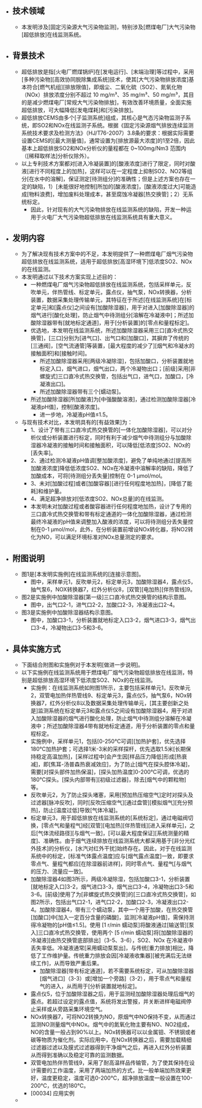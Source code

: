 - ## 技术领域
    - 本发明涉及[固定污染源大气污染物监测]，特别涉及[燃煤电厂]大气污染物[超低排放]在线监测系统。
- ## 背景技术
    - 超低排放是指[火电厂燃煤锅炉]在[发电运行]、[末端治理]等过程中，采用[多种污染物][高效协同脱除集成系统]技术，使其[大气污染物排放浓度]基本符合[燃气机组][排放限值]，即烟尘、二氧化硫（SO2）、氮氧化物（NOx）排放浓度分别不超过 10 mg/m³、35 mg/m³、50 mg/m³，其目的是减少燃煤电厂[常规大气污染物排放]，有效改善环境质量，全面实施超低排放，可大幅降低[发电煤耗]和[污染排放]。
    - 超低排放CEMS由多个[子监测系统]组成，其核心是气态污染物监测子系统，即SO2和NOx在线监测子系统。根据《固定污染源烟气排放连续监测系统技术要求及检测方法》（HJ/T76-2007）3.8条的要求：根据实际需要设置CEMS的[最大测量值]，通常设置为[排放源最大浓度]的1至2倍，因此基本上超低排放SO2和NOx分析仪的量程都在 0~100mg/Nm3 范围内（[稀释取样法]分析仪除外）。
    - 以上专利技术方案都对[进入冷凝装置]的[酸液浓度]进行了限定，同时对酸液[进行不同程度上的加热]，这样可以在一定程度上抑制SO2、NO2等组分[在水中的溶解]，保证测定[待测组分]的准确性；但是上述方案也存在一定的缺陷，1）[未能很好地控制]所加的[酸液浓度]，[酸液浓度过大]可能造成[物料浪费]，增加废料处理成本，甚至腐蚀冷凝器[热交换管]；2）无系统标定。
        - 因此，针对现有的大气污染物排放在线监测系统的缺陷，开发一种运用于火电厂大气污染物超低排放在线监测系统具有重大意义。
- ## 发明内容
    - 为了解决现有技术方案中的不足，本发明提供了一种燃煤电厂烟气污染物超低排放在线监测系统，适用于超低排放[高湿环境下]低浓度SO2、NOx的在线监测。
    - 本发明通过以下技术方案实现上述目的：
        - 一种燃煤电厂烟气污染物超低排放在线监测系统，包括采样单元，反吹单元，伴热管线、标定单元，露点仪，抽气泵，NOx转换器，分析装置，数据采集处理传输单元，其特征在于所述[在线监测系统]在[标定单元]和[露点仪]之间设有[加酸除湿器]，用于对进入[加酸除湿器]的烟气进行[酸化处理]，防止烟气中待测组分[溶解在冷凝液中]；所述加酸除湿器带有[就地标定通道]，用于[分析装置]的[零点和量程标定]。
        - 优选地，本发明在线监测系统，所述加酸除湿器采用三口[直冷式热交换管]，[三口]分别为[进气口]、出气口和[加酸口]，其摒弃了传统的[三通阀]，[空气流通管]等装置，[最大程度的减少了][烟气和冷凝水的接触面积]和[接触时间]。
            - 所述加酸除湿器采用[两级冷凝除湿]，包括加酸口，分析装置就地标定入口，烟气进口，烟气出口，两个冷凝物出口；[前级]采用[非螺旋式]三口直冷式热交换管，包括出气口，进气口，加酸口，[冷凝液出口]。
            - 所述加酸除湿器带有三个[蠕动泵]。
        - 所述加酸除湿器[所加酸液]为[中强酸酸溶液]，通过检测加酸除湿器[冷凝液pH值]，控制[酸液浓度]。
            - 进一步地，冷凝液pH值≤1.5。
    - 与现有技术对比，本发明具有的[有益效果]为：
        - 1、设计了带有三口直冷式热交换管的[一体化加酸除湿器]，可以对分析仪或分析装置进行标定，同时有利于减少烟气中待测组分与加酸除湿器冷凝液的接触时间和接触面积，可以降低[低浓度]SO2、NOx的[丢失率]。
        - 2、通过检测冷凝液pH值调[整加酸浓度]，避免了单纯地通过[提高所加酸液浓度]降低低浓度SO2、NOx在冷凝液中溶解率的缺陷，降低了加酸成本，可将[待测组分丢失量]控制在 0-1 μmol/mol。
        - 3、未对[加酸过程]或者[加酸容器][进行任何程度地加热]，[降低了能耗]和维护量。
        - 4、满足超净排放对[低浓度SO2、NOx总量]的在线监测。
        - 本发明未对加酸过程或者酸容器进行任何程度地加热，设计了专用的三口直冷式热交换管和带有标定通道的一体化加酸除湿器，通过检测最终冷凝液的pH值来调整加入酸液的浓度，可以将待测组分丢失量控制在0-1 μmol/mol，此外，在分析装置前增设NOx转化器，将NO2转化为NO，可以满足环境标准对NOx总量测定的要求。
- ## 附图说明
    - 图1是[本发明实施例]在线监测系统的[连接示意图]。
        - 图中，采样单元1，反吹单元2，标定单元3，加酸除湿器4，露点仪5，抽气泵6，NOX转换器7，红外分析仪8，[双管][电加热][伴热管线]9。
    - 图2是实施例中加酸除湿器[第一级]三口直冷式热交换管的结构示意图。
        - 图中，出气口2-1，进气口2-2，加酸口2-3，冷凝液出口2-4。
    - 图3是实施例中加酸除湿器结构示意图。
        - 图中，加酸口3-1，分析装置就地标定入口3-2，烟气进口3-3，烟气出口3-4，冷凝物出口3-5和3-6。
- ## 具体实施方式
    - 下面结合附图和实施例对于本发明[做进一步说明]。
    - 以下实施例在线监测系统用于燃煤电厂烟气污染物超低排放在线监测，特别是超低排放高湿环境下低浓度SO2、NOx的在线监测。
        - 实施例：在线监测系统如附图1所示，主要包括采样单元1，反吹单元2，双管电加热伴热管线9、标定单元3，露点仪5，抽气泵6，NOx转换器7，红外分析仪8以及数据采集处理传输单元，[其主要创新之处是]监测系统在标定单元3和露点仪5之间设有加酸除湿器4，用于对进入加酸除湿器的烟气进行酸化处理，防止烟气中待测组分溶解在冷凝液中；所述加酸除湿器4带有就地标定通道，用于分析装置的零点和量程标定。
        - 实施例中，采样单元1，包括[0-250℃可调][加热护套]，优先选择180℃加热护套；可选择1米-3米的采样探杆，优先选取1.5米[长期保持稳定高温加热]，[采样过程中]会产生因[样品压力降低]形成[热衰减]，即[焦耳-汤普森热衰减效应]，为了防止[烟气在探头腔体冷凝]，需要[对探头部件加热保温]，[探头加热温度]0-200℃可调，优选的180℃探头。[探头内部带有][初级过滤器]，除去[烟气中的颗粒物]等。
        - 反吹单元2，为了防止探头堵塞，采用[预加热压缩空气]定时对探头及过滤器[脉冲反吹]，同时[反吹压缩空气][通过盘管][模拟烟气][充分预热]，防止[温度过低]导致[气体冷凝]。
        - 标定单元3，用于超低排放在线监测系统的[系统标定]，通过电磁阀切换，[零点气和量程气]经[双管][电加热][伴热管线][进入采样单元]，之后[气体流经路径][与烟气一致]，[可以最大程度保证][系统测量的精度]、准确性。由于烟气连续排放在线监测系统大都采用基于[非分光红外技术]的分析仪，[水汽对红外干扰]始终存在。因此，对于在线监测系统中的标定，[标准气体露点温度]应与[烟气露点温度]一致，即要求零点气、量程气都应[在除湿器前进样]，同时零点气、量程气[与烟气的压力、流量应一致]。
        - 加酸除湿器4如图3所示，两级冷凝除湿，包括加酸口3-1，分析装置[就地标定入口]3-2，烟气进口3-3，烟气出口3-4，冷凝物出口3-5和3-6。[前级]使用了为[非螺旋式热交换管]的[三口直冷式热交换管]，如图2所示，包括出气口2-1，进气口2-2，加酸口2-3，冷凝液出口2-4。加酸除湿器4，带有三个蠕动泵，其中一个用于加酸，在热交换管[加酸口]中[加入一定百分含量的磷酸]，监测[冷凝液pH值]，需保持测得冷凝物的[pH值≤1.5]。使用 [1 r/min 蠕动泵]将酸液通过[输送管][泵入]三口直冷式热交换管，使用两个 [5 r/min 蠕动泵]将[加酸除湿器的冷凝液][由热交换管底部排出]（3-5、3-6），SO2、NOx 在冷凝液中丢失率低。冷凝液通常[采用蠕动泵泵出]，与传统[重力排放]相比，降低了工作维护量。传统重力排放会因[冷凝液收集器][被充满后无法继续工作]，从而导致严重后果。
            - 加酸除湿器[带有标定通道]，若不需要系统标定，可从加酸除湿器[烟气进口]（3-3）或[增加一个旁路]（3-2），用于零点气和量程气的进入，从而用于[分析装置就地标定]。
        - 露点仪5，位于加酸除湿器之后，用于监测经加酸除湿器处理后烟气的露点。若超过设定的露点值，系统将发出警报，并关断进样电磁阀停止采样或从旁路采集环境空气。
        - NOx转换器7，可将NO2转换为NO，原烟气中NO保持不变，从而通过监测NO测量烟气中NOx。烟气中的氮氧化物主要有NO、NO2组成，NO的含量一般占到90%以上。NOx转换器可以以金属钼、不锈钢或者碳等物质为催化剂。实际应用中，在NOx转换器之后，需要加载精细过滤器过滤以及膜式过滤器得到干净烟气之后，再进入红外分析装置从而得到准确以及稳定可靠的监测数据。
        - 双管电加热伴热管线9，采用了耐高温样品传输管，为了使其保持在设计需要的工作温度，采用了两端加热的方式，比一般单端加热效果更好，温度更稳定，温度可选0-200℃，超净排放温度一般设置在100-200℃，优选的180℃。
        - [00034] 应用实例
    - 
